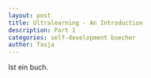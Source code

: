 ```yaml
---
layout: post
title: Ultralearning - An Introduction
description: Part 1
categories: self-development buecher
author: Tasja
---
```


Ist ein buch.
